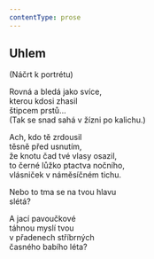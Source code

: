 ```yaml
---
contentType: prose
---
```


## Uhlem

(Náčrt k portrétu)

Rovná a bledá jako svíce,  
kterou kdosi zhasil  
štipcem prstů…  
(Tak se snad sahá v žízni po kalichu.)

Ach, kdo tě zrdousil  
těsně před usnutím,  
že knotu čad tvé vlasy osazil,  
to černé lůžko ptactva nočního,  
vlásniček v náměsíčném tichu.

Nebo to tma se na tvou hlavu  
slétá?

A jací pavoučkové  
táhnou myslí tvou  
v přadenech stříbrných  
časného babího léta?
